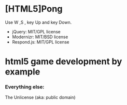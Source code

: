 # [HTML5]Pong

Use W ,S , key Up and key Down.

* jQuery: MIT/GPL license
* Modernizr: MIT/BSD license
* Respond.js: MIT/GPL license


# html5 game development by example

### Everything else:

The Unlicense (aka: public domain)
